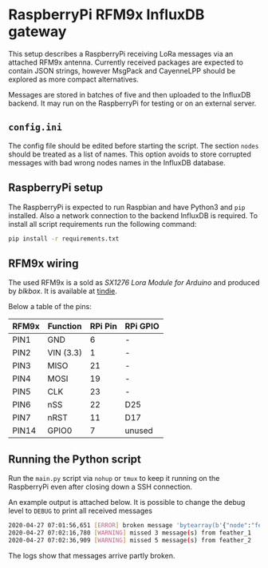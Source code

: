 # RaspberryPi RFM9x InfluxDB gateway

This setup describes a RaspberryPi receiving LoRa messages via an attached
RFM9x antenna. Currently received packages are expected to contain JSON
strings, however MsgPack and CayenneLPP should be explored as more compact
alternatives.

Messages are stored in batches of five and then uploaded to the InfluxDB
backend. It may run on the RaspberryPi for testing or on an external server.

## `config.ini`

The config file should be edited before starting the script. The section
`nodes` should be treated as a list of names. This option avoids to store
corrupted messages with bad wrong nodes names in the InfluxDB database.

## RaspberryPi setup

The RaspberryPi is expected to run Raspbian and have Python3 and `pip`
installed. Also a network connection to the backend InfluxDB is required. To
install all script requirements run the following command:

```bash
pip install -r requirements.txt
```

## RFM9x wiring

The used RFM9x is a sold as *SX1276 Lora Module for Arduino* and produced by
*blkbox*. It is available at [tindie][tindie].

Below a table of the pins:

| RFM9x | Function  | RPi Pin | RPi GPIO |
| ----- | --------- | ------- | -------- |
| PIN1  | GND       | 6       | -        |
| PIN2  | VIN (3.3) | 1       | -        |
| PIN3  | MISO      | 21      | -        |
| PIN4  | MOSI      | 19      | -        |
| PIN5  | CLK       | 23      | -        |
| PIN6  | nSS       | 22      | D25      |
| PIN7  | nRST      | 11      | D17      |
| PIN14 | GPIO0     | 7       | unused   |

[tindie]: https://www.tindie.com/products/blkbox/sx1276-lora-module-for-arduino/

## Running the Python script

Run the `main.py` script via `nohup` or `tmux` to keep it running on the
RaspberryPi even after closing down a SSH connection.

An example output is attached below. It is possible to change the debug level
to `DEBUG` to print all received messages

```bash
2020-04-27 07:01:56,651 [ERROR] broken message 'bytearray(b'{"node":"feather_2","bat":3.:\xb7\xd7\\\xdc\x7f\xb4\xbc\xa7%\xe9!\xdeM\xf5\xd9 \xd6\xf9')'
2020-04-27 07:02:16,780 [WARNING] missed 3 message(s) from feather_1
2020-04-27 07:02:36,909 [WARNING] missed 5 message(s) from feather_2
```

The logs show that messages arrive partly broken.